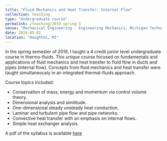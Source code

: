 ```yaml
---
title: "Fluid Mechanics and Heat Transfer: Internal Flow"
collection: teaching
type: "Undergraduate course"
permalink: /teaching/2019-spring-1
venue: "Mechanical Engineering - Engineering Mechanics, Michigan Technological University"
date: 2019-05-01
location: "Houghton, MI"
---
```


In the spring semester of 2019, I taught a 4 credit junior level undergraduate course in thermo-fluids. This unique course focused on fundamentals and applications of fluid mechanics and heat transfer to fluid flow in ducts and pipes (internal flow). Concepts from fluid mechanics and heat transfer were taught simultaneously in an integrated thermal-fluids approach. 

Course topics included:
  * Conservation of mass, energy and momentum via control volume theory.
  * Dimensional analysis and similitude.
  * One-dimensional steady unsteady heat conduction.
  * Laminar and turbulent pipe flow and pipe networks.
  * Convective heat transfer with an emphasis on internal flows.
  * Simple heat exchanger analysis.


A pdf of the syllabus is available [here](http://kishanbellur.github.io/files/MEEM3201_Spring2019_syllabus.pdf)

